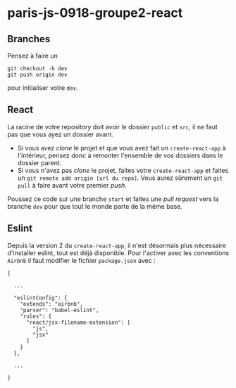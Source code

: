 # paris-js-0918-groupe2-react


## Branches

Pensez à faire un 
```
git checkout -b dev 
git push origin dev
``` 
pour initialiser votre `dev`.  

## React

La racine de votre repository doit avoir le dossier `public` et `src`, il ne faut pas que vous ayez un dossier avant.  

* Si vous avez _clone_ le projet et que vous avez fait un `create-react-app` à l'intérieur, pensez donc à remonter l'ensemble de vos dossiers dans le dossier parent. 
* Si vous n'avez pas _clone_ le projet, faites votre `create-react-app` et faites un `git remote add origin [url du repo]`. Vous aurez sûrement un `git pull` à faire avant votre premier _push_.

Poussez ce code sur une branche `start` et faites une _pull_ _request_ vers la branche `dev` pour que tout le monde parte de la même base. 




## Eslint 

Depuis la version 2 du `create-react-app`, il n'est désormais plus nécessaire d'installer eslint, tout est déjà disponible. 
Pour l'activer avec les conventions `Airbnb` il faut modifier le fichier `package.json` avec :

```
{
  
  ...

  "eslintConfig": {
    "extends": "airbnb",
    "parser": "babel-eslint",
    "rules": {
      "react/jsx-filename-extension": [
        "js",
        "jsx"
      ]
    }
  },

  ...

}
```
